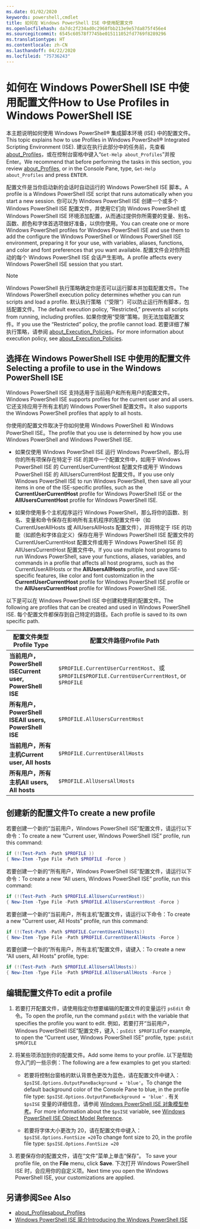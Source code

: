 ```yaml
---
ms.date: 01/02/2020
keywords: powershell,cmdlet
title: 如何在 Windows PowerShell ISE 中使用配置文件
ms.openlocfilehash: da7dc2f234ad0c2968fbb213e9e57da875f456e4
ms.sourcegitcommit: 6545c60578f7745be015111052fd7769f8289296
ms.translationtype: HT
ms.contentlocale: zh-CN
ms.lasthandoff: 04/22/2020
ms.locfileid: "75736243"
---
```

# <a name="how-to-use-profiles-in-windows-powershell-ise"></a><span data-ttu-id="a7950-103">如何在 Windows PowerShell ISE 中使用配置文件</span><span class="sxs-lookup"><span data-stu-id="a7950-103">How to Use Profiles in Windows PowerShell ISE</span></span>

<span data-ttu-id="a7950-104">本主题说明如何使用 Windows PowerShell® 集成脚本环境 (ISE) 中的配置文件。</span><span class="sxs-lookup"><span data-stu-id="a7950-104">This topic explains how to use Profiles in Windows PowerShell® Integrated Scripting Environment (ISE).</span></span> <span data-ttu-id="a7950-105">建议在执行此部分中的任务前，先查看 [about_Profiles](/powershell/module/microsoft.powershell.core/about/about_profiles)，或在控制台窗格中键入“`Get-Help about_Profiles`”并按 Enter<kbd></kbd>。</span><span class="sxs-lookup"><span data-stu-id="a7950-105">We recommend that before performing the tasks in this section, you review [about_Profiles](/powershell/module/microsoft.powershell.core/about/about_profiles), or in the Console Pane, type, `Get-Help about_Profiles` and press <kbd>ENTER</kbd>.</span></span>

<span data-ttu-id="a7950-106">配置文件是当你启动新的会话时自动运行的 Windows PowerShell ISE 脚本。</span><span class="sxs-lookup"><span data-stu-id="a7950-106">A profile is a Windows PowerShell ISE script that runs automatically when you start a new session.</span></span>
<span data-ttu-id="a7950-107">你可以为 Windows PowerShell ISE 创建一个或多个 Windows PowerShell ISE 配置文件，并使用它们向 Windows PowerShell 或 Windows PowerShell ISE 环境添加配置，从而通过提供你所需要的变量、别名、函数、颜色和字体首选项做好准备，以供你使用。</span><span class="sxs-lookup"><span data-stu-id="a7950-107">You can create one or more Windows PowerShell profiles for Windows PowerShell ISE and use them to add the configure the Windows PowerShell or Windows PowerShell ISE environment, preparing it for your use, with variables, aliases, functions, and color and font preferences that you want available.</span></span> <span data-ttu-id="a7950-108">配置文件会对你所启动的每个 Windows PowerShell ISE 会话产生影响。</span><span class="sxs-lookup"><span data-stu-id="a7950-108">A profile affects every Windows PowerShell ISE session that you start.</span></span>

> [!NOTE]
> <span data-ttu-id="a7950-109">Windows PowerShell 执行策略确定你是否可以运行脚本并加载配置文件。</span><span class="sxs-lookup"><span data-stu-id="a7950-109">The Windows PowerShell execution policy determines whether you can run scripts and load a profile.</span></span>
> <span data-ttu-id="a7950-110">默认执行策略（“受限”）可以防止运行所有脚本，包括配置文件。</span><span class="sxs-lookup"><span data-stu-id="a7950-110">The default execution policy, “Restricted,” prevents all scripts from running, including profiles.</span></span>
> <span data-ttu-id="a7950-111">如果你使用“受限”策略，则无法加载配置文件。</span><span class="sxs-lookup"><span data-stu-id="a7950-111">If you use the “Restricted” policy, the profile cannot load.</span></span> <span data-ttu-id="a7950-112">若要详细了解执行策略，请参阅 [about_Execution_Policies](/powershell/module/microsoft.powershell.core/about/about_execution_policies)。</span><span class="sxs-lookup"><span data-stu-id="a7950-112">For more information about execution policy, see [about_Execution_Policies](/powershell/module/microsoft.powershell.core/about/about_execution_policies).</span></span>

## <a name="selecting-a-profile-to-use-in-the-windows-powershell-ise"></a><span data-ttu-id="a7950-113">选择在 Windows PowerShell ISE 中使用的配置文件</span><span class="sxs-lookup"><span data-stu-id="a7950-113">Selecting a profile to use in the Windows PowerShell ISE</span></span>

<span data-ttu-id="a7950-114">Windows PowerShell ISE 支持适用于当前用户和所有用户的配置文件。</span><span class="sxs-lookup"><span data-stu-id="a7950-114">Windows PowerShell ISE supports profiles for the current user and all users.</span></span> <span data-ttu-id="a7950-115">它还支持应用于所有主机的 Windows PowerShell 配置文件。</span><span class="sxs-lookup"><span data-stu-id="a7950-115">It also supports the Windows PowerShell profiles that apply to all hosts.</span></span>

<span data-ttu-id="a7950-116">你使用的配置文件取决于你如何使用 Windows PowerShell 和 Windows PowerShell ISE。</span><span class="sxs-lookup"><span data-stu-id="a7950-116">The profile that you use is determined by how you use Windows PowerShell and Windows PowerShell ISE.</span></span>

- <span data-ttu-id="a7950-117">如果仅使用 Windows PowerShell ISE 运行 Windows PowerShell，那么将你的所有项保存在特定于 ISE 的其中一个配置文件中，如用于 Windows PowerShell ISE 的 CurrentUserCurrentHost  配置文件或用于 Windows PowerShell ISE 的 AllUsersCurrentHost  配置文件。</span><span class="sxs-lookup"><span data-stu-id="a7950-117">If you use only Windows PowerShell ISE to run Windows PowerShell, then save all your items in one of the ISE-specific profiles, such as the **CurrentUserCurrentHost** profile for Windows PowerShell ISE or the **AllUsersCurrentHost** profile for Windows PowerShell ISE.</span></span>

- <span data-ttu-id="a7950-118">如果你使用多个主机程序运行 Windows PowerShell，那么将你的函数、别名、变量和命令保存在影响所有主机程序的配置文件中（如 CurrentUserAllHosts 或 AllUsersAllHosts  配置文件），并将特定于 ISE 的功能（如颜色和字体自定义）保存在用于 Windows PowerShell ISE 配置文件的 CurrentUserCurrentHost  配置文件或用于 Windows PowerShell ISE 的 AllUsersCurrentHost  配置文件中。</span><span class="sxs-lookup"><span data-stu-id="a7950-118">If you use multiple host programs to run Windows PowerShell, save your functions, aliases, variables, and commands in a profile that affects all host programs, such as the CurrentUserAllHosts or the **AllUsersAllHosts** profile, and save ISE-specific features, like color and font customization in the **CurrentUserCurrentHost** profile for Windows PowerShell ISE profile or the **AllUsersCurrentHost** profile for Windows PowerShell ISE.</span></span>

<span data-ttu-id="a7950-119">以下是可以在 Windows PowerShell ISE 中创建和使用的配置文件。</span><span class="sxs-lookup"><span data-stu-id="a7950-119">The following are profiles that can be created and used in Windows PowerShell ISE.</span></span> <span data-ttu-id="a7950-120">每个配置文件都保存到自己特定的路径。</span><span class="sxs-lookup"><span data-stu-id="a7950-120">Each profile is saved to its own specific path.</span></span>

|           <span data-ttu-id="a7950-121">配置文件类型</span><span class="sxs-lookup"><span data-stu-id="a7950-121">Profile Type</span></span>           |                   <span data-ttu-id="a7950-122">配置文件路径</span><span class="sxs-lookup"><span data-stu-id="a7950-122">Profile Path</span></span>                   |
| -------------------------------- | ------------------------------------------------ |
| <span data-ttu-id="a7950-123">**当前用户，PowerShell ISE**</span><span class="sxs-lookup"><span data-stu-id="a7950-123">**Current user, PowerShell ISE**</span></span> | <span data-ttu-id="a7950-124">`$PROFILE.CurrentUserCurrentHost`、或 `$PROFILE`</span><span class="sxs-lookup"><span data-stu-id="a7950-124">`$PROFILE.CurrentUserCurrentHost`, or `$PROFILE`</span></span> |
| <span data-ttu-id="a7950-125">**所有用户，PowerShell ISE**</span><span class="sxs-lookup"><span data-stu-id="a7950-125">**All users, PowerShell ISE**</span></span>    | `$PROFILE.AllUsersCurrentHost`                   |
| <span data-ttu-id="a7950-126">**当前用户，所有主机**</span><span class="sxs-lookup"><span data-stu-id="a7950-126">**Current user, All hosts**</span></span>      | `$PROFILE.CurrentUserAllHosts`                   |
| <span data-ttu-id="a7950-127">**所有用户，所有主机**</span><span class="sxs-lookup"><span data-stu-id="a7950-127">**All users, All hosts**</span></span>         | `$PROFILE.AllUsersAllHosts`                      |

## <a name="to-create-a-new-profile"></a><span data-ttu-id="a7950-128">创建新的配置文件</span><span class="sxs-lookup"><span data-stu-id="a7950-128">To create a new profile</span></span>

<span data-ttu-id="a7950-129">若要创建一个新的“当前用户，Windows PowerShell ISE”配置文件，请运行以下命令：</span><span class="sxs-lookup"><span data-stu-id="a7950-129">To create a new “Current user, Windows PowerShell ISE” profile, run this command:</span></span>

```powershell
if (!(Test-Path -Path $PROFILE ))
{ New-Item -Type File -Path $PROFILE -Force }
```

<span data-ttu-id="a7950-130">若要创建一个新的“所有用户，Windows PowerShell ISE”配置文件，请运行以下命令：</span><span class="sxs-lookup"><span data-stu-id="a7950-130">To create a new “All users, Windows PowerShell ISE” profile, run this command:</span></span>

```powershell
if (!(Test-Path -Path $PROFILE.AllUsersCurrentHost))
{ New-Item -Type File -Path $PROFILE.AllUsersCurrentHost -Force }
```

<span data-ttu-id="a7950-131">若要创建一个新的“当前用户，所有主机”配置文件，请运行以下命令：</span><span class="sxs-lookup"><span data-stu-id="a7950-131">To create a new “Current user, All Hosts” profile, run this command:</span></span>

```powershell
if (!(Test-Path -Path $PROFILE.CurrentUserAllHosts))
{ New-Item -Type File -Path $PROFILE.CurrentUserAllHosts -Force }
```

<span data-ttu-id="a7950-132">若要创建一个新的“所有用户，所有主机”配置文件，请键入：</span><span class="sxs-lookup"><span data-stu-id="a7950-132">To create a new “All users, All Hosts” profile, type:</span></span>

```powershell
if (!(Test-Path -Path $PROFILE.AllUsersAllHosts))
{ New-Item -Type File -Path $PROFILE.AllUsersAllHosts -Force }
```

## <a name="to-edit-a-profile"></a><span data-ttu-id="a7950-133">编辑配置文件</span><span class="sxs-lookup"><span data-stu-id="a7950-133">To edit a profile</span></span>

1. <span data-ttu-id="a7950-134">若要打开配置文件，请使用指定你想要编辑的配置文件的变量运行 `psEdit` 命令。</span><span class="sxs-lookup"><span data-stu-id="a7950-134">To open the profile, run the command `psEdit` with the variable that specifies the profile you want to edit.</span></span> <span data-ttu-id="a7950-135">例如，若要打开“当前用户，Windows PowerShell ISE”配置文件，键入：`psEdit $PROFILE`</span><span class="sxs-lookup"><span data-stu-id="a7950-135">For example, to open the “Current user, Windows PowerShell ISE” profile, type: `psEdit $PROFILE`</span></span>

2. <span data-ttu-id="a7950-136">将某些项添加到你的配置文件。</span><span class="sxs-lookup"><span data-stu-id="a7950-136">Add some items to your profile.</span></span> <span data-ttu-id="a7950-137">以下是帮助你入门的一些示例：</span><span class="sxs-lookup"><span data-stu-id="a7950-137">The following are a few examples to get you started:</span></span>

   - <span data-ttu-id="a7950-138">若要将控制台窗格的默认背景色更改为蓝色，请在配置文件中键入：`$psISE.Options.OutputPaneBackground = 'blue'`。</span><span class="sxs-lookup"><span data-stu-id="a7950-138">To change the default background color of the Console Pane to blue, in the profile file type: `$psISE.Options.OutputPaneBackground = 'blue'` .</span></span> <span data-ttu-id="a7950-139">有关 `$psISE` 变量的详细信息，请参阅 [Windows PowerShell ISE 对象模型参考](object-model/The-ISE-Object-Model-Hierarchy.md)。</span><span class="sxs-lookup"><span data-stu-id="a7950-139">For more information about the `$psISE` variable, see [Windows PowerShell ISE Object Model Reference](object-model/The-ISE-Object-Model-Hierarchy.md).</span></span>

   - <span data-ttu-id="a7950-140">若要将字体大小更改为 20，请在配置文件中键入：`$psISE.Options.FontSize =20`</span><span class="sxs-lookup"><span data-stu-id="a7950-140">To change font size to 20, in the profile file type: `$psISE.Options.FontSize =20`</span></span>

3. <span data-ttu-id="a7950-141">若要保存你的配置文件，请在“文件”菜单上单击“保存”。  </span><span class="sxs-lookup"><span data-stu-id="a7950-141">To save your profile file, on the **File** menu, click **Save**.</span></span> <span data-ttu-id="a7950-142">下次打开 Windows PowerShell ISE 时，会应用你的自定义项。</span><span class="sxs-lookup"><span data-stu-id="a7950-142">Next time you open the Windows PowerShell ISE, your customizations are applied.</span></span>

## <a name="see-also"></a><span data-ttu-id="a7950-143">另请参阅</span><span class="sxs-lookup"><span data-stu-id="a7950-143">See Also</span></span>

- [<span data-ttu-id="a7950-144">about_Profiles</span><span class="sxs-lookup"><span data-stu-id="a7950-144">about_Profiles</span></span>](/powershell/module/microsoft.powershell.core/about/about_profiles)
- [<span data-ttu-id="a7950-145">Windows PowerShell ISE 简介</span><span class="sxs-lookup"><span data-stu-id="a7950-145">Introducing the Windows PowerShell ISE</span></span>](Introducing-the-Windows-PowerShell-ISE.md)
